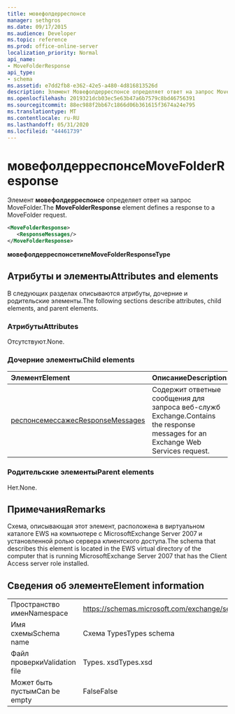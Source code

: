 ```yaml
---
title: мовефолдерреспонсе
manager: sethgros
ms.date: 09/17/2015
ms.audience: Developer
ms.topic: reference
ms.prod: office-online-server
localization_priority: Normal
api_name:
- MoveFolderResponse
api_type:
- schema
ms.assetid: e7dd2fb8-e362-42e5-a480-4d816813526d
description: Элемент Мовефолдерреспонсе определяет ответ на запрос MoveFolder.
ms.openlocfilehash: 2019321dcb03ec5e63b47a6b7579c8bd46756391
ms.sourcegitcommit: 88ec988f2bb67c1866d06b361615f3674a24e795
ms.translationtype: MT
ms.contentlocale: ru-RU
ms.lasthandoff: 05/31/2020
ms.locfileid: "44461739"
---
```

# <a name="movefolderresponse"></a><span data-ttu-id="401cd-103">мовефолдерреспонсе</span><span class="sxs-lookup"><span data-stu-id="401cd-103">MoveFolderResponse</span></span>

<span data-ttu-id="401cd-104">Элемент **мовефолдерреспонсе** определяет ответ на запрос MoveFolder.</span><span class="sxs-lookup"><span data-stu-id="401cd-104">The **MoveFolderResponse** element defines a response to a MoveFolder request.</span></span> 
  
```xml
<MoveFolderResponse>
   <ResponseMessages/>
</MoveFolderResponse>
```

 <span data-ttu-id="401cd-105">**мовефолдерреспонсетипе**</span><span class="sxs-lookup"><span data-stu-id="401cd-105">**MoveFolderResponseType**</span></span>
## <a name="attributes-and-elements"></a><span data-ttu-id="401cd-106">Атрибуты и элементы</span><span class="sxs-lookup"><span data-stu-id="401cd-106">Attributes and elements</span></span>

<span data-ttu-id="401cd-107">В следующих разделах описываются атрибуты, дочерние и родительские элементы.</span><span class="sxs-lookup"><span data-stu-id="401cd-107">The following sections describe attributes, child elements, and parent elements.</span></span>
  
### <a name="attributes"></a><span data-ttu-id="401cd-108">Атрибуты</span><span class="sxs-lookup"><span data-stu-id="401cd-108">Attributes</span></span>

<span data-ttu-id="401cd-109">Отсутствуют.</span><span class="sxs-lookup"><span data-stu-id="401cd-109">None.</span></span>
  
### <a name="child-elements"></a><span data-ttu-id="401cd-110">Дочерние элементы</span><span class="sxs-lookup"><span data-stu-id="401cd-110">Child elements</span></span>

|<span data-ttu-id="401cd-111">**Элемент**</span><span class="sxs-lookup"><span data-stu-id="401cd-111">**Element**</span></span>|<span data-ttu-id="401cd-112">**Описание**</span><span class="sxs-lookup"><span data-stu-id="401cd-112">**Description**</span></span>|
|:-----|:-----|
|[<span data-ttu-id="401cd-113">респонсемессажес</span><span class="sxs-lookup"><span data-stu-id="401cd-113">ResponseMessages</span></span>](responsemessages.md) <br/> |<span data-ttu-id="401cd-114">Содержит ответные сообщения для запроса веб-служб Exchange.</span><span class="sxs-lookup"><span data-stu-id="401cd-114">Contains the response messages for an Exchange Web Services request.</span></span>  <br/> |
   
### <a name="parent-elements"></a><span data-ttu-id="401cd-115">Родительские элементы</span><span class="sxs-lookup"><span data-stu-id="401cd-115">Parent elements</span></span>

<span data-ttu-id="401cd-116">Нет.</span><span class="sxs-lookup"><span data-stu-id="401cd-116">None.</span></span>
  
## <a name="remarks"></a><span data-ttu-id="401cd-117">Примечания</span><span class="sxs-lookup"><span data-stu-id="401cd-117">Remarks</span></span>

<span data-ttu-id="401cd-118">Схема, описывающая этот элемент, расположена в виртуальном каталоге EWS на компьютере с MicrosoftExchange Server 2007 и установленной ролью сервера клиентского доступа.</span><span class="sxs-lookup"><span data-stu-id="401cd-118">The schema that describes this element is located in the EWS virtual directory of the computer that is running MicrosoftExchange Server 2007 that has the Client Access server role installed.</span></span>
  
## <a name="element-information"></a><span data-ttu-id="401cd-119">Сведения об элементе</span><span class="sxs-lookup"><span data-stu-id="401cd-119">Element information</span></span>

|||
|:-----|:-----|
|<span data-ttu-id="401cd-120">Пространство имен</span><span class="sxs-lookup"><span data-stu-id="401cd-120">Namespace</span></span>  <br/> |https://schemas.microsoft.com/exchange/services/2006/types  <br/> |
|<span data-ttu-id="401cd-121">Имя схемы</span><span class="sxs-lookup"><span data-stu-id="401cd-121">Schema name</span></span>  <br/> |<span data-ttu-id="401cd-122">Схема Types</span><span class="sxs-lookup"><span data-stu-id="401cd-122">Types schema</span></span>  <br/> |
|<span data-ttu-id="401cd-123">Файл проверки</span><span class="sxs-lookup"><span data-stu-id="401cd-123">Validation file</span></span>  <br/> |<span data-ttu-id="401cd-124">Types. xsd</span><span class="sxs-lookup"><span data-stu-id="401cd-124">Types.xsd</span></span>  <br/> |
|<span data-ttu-id="401cd-125">Может быть пустым</span><span class="sxs-lookup"><span data-stu-id="401cd-125">Can be empty</span></span>  <br/> |<span data-ttu-id="401cd-126">False</span><span class="sxs-lookup"><span data-stu-id="401cd-126">False</span></span>  <br/> |
   

